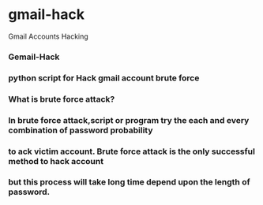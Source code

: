 # gmail-hack
Gmail Accounts Hacking 

### Gemail-Hack
 
### python script for Hack gmail account brute force 
 
###  What is brute force attack?

### In brute force attack,script or program try the each and every combination of password probability 
### to ack victim account. Brute force attack is the only successful method to hack account
### but this process will take long time depend upon the length of password.
 
### 
